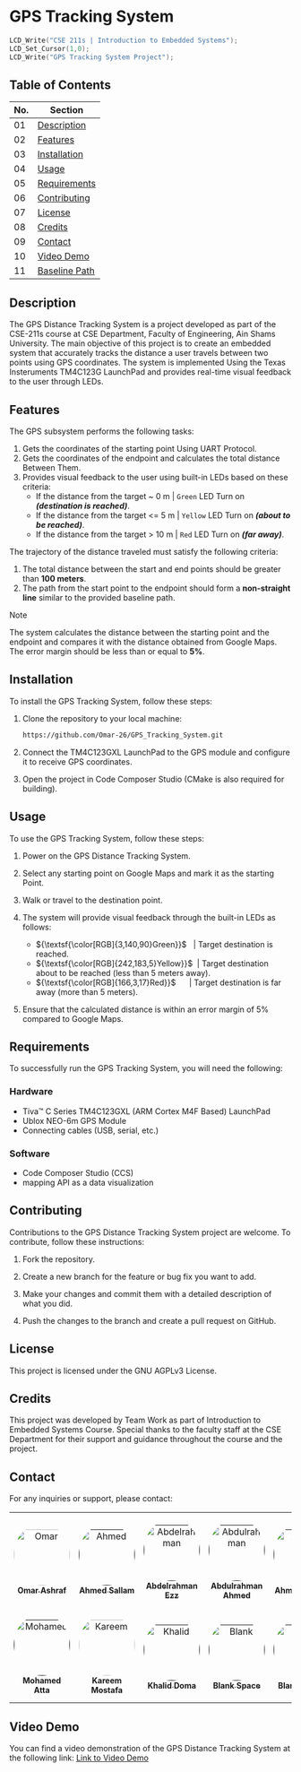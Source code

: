 # GPS Tracking System

```C
LCD_Write("CSE 211s | Introduction to Embedded Systems");
LCD_Set_Cursor(1,0);
LCD_Write("GPS Tracking System Project");
```

## Table of Contents

| No.    | Section                                   |
| ------ | ----------------------------------------- |
| 01     | [Description](#description)               |
| 02     | [Features](#features)                     |
| 03     | [Installation](#installation)             |
| 04     | [Usage](#usage)                           |
| 05     | [Requirements](#requirements)             |
| 06     | [Contributing](#contributing)             |
| 07     | [License](#license)                       |
| 08     | [Credits](#credits)                       |
| 09     | [Contact](#contact)                       |
| 10     | [Video Demo](#video-demo)                 |
| 11     | [Baseline Path](#baseline-path)           |

## Description

The GPS Distance Tracking System is a project developed as part of the CSE-211s course at CSE Department, Faculty of Engineering, Ain Shams University. The main objective of this project is to create an embedded system that accurately tracks the distance a user travels between two points using GPS coordinates. The system is implemented Using the Texas Insteruments TM4C123G LaunchPad and provides real-time visual feedback to the user through LEDs.

## Features

The GPS subsystem performs the following tasks:

1. Gets the coordinates of the starting point Using UART Protocol.
2. Gets the coordinates of the endpoint and calculates the total distance Between Them.
3. Provides visual feedback to the user using built-in LEDs based on these criteria:
   - If the distance from the target ~ 0 m    | `Green` LED  Turn on _**(destination is reached)**_.
   - If the distance from the target <= 5 m | `Yellow` LED Turn on _**(about to be reached)**_.
   - If the distance from the target > 10 m | `Red` LED Turn on  _**(far away)**_.

The trajectory of the distance traveled must satisfy the following criteria:

1. The total distance between the start and end points should be greater than **100 meters**.
2. The path from the start point to the endpoint should form a **non-straight line** similar to the provided baseline path.

> [!note]  
> The system calculates the distance between the starting point and the endpoint and compares it with the distance obtained from Google Maps. The error margin should be less than or equal to **5%**.

## Installation

To install the GPS Tracking System, follow these steps:

1. Clone the repository to your local machine:

   ```bash
   https://github.com/Omar-26/GPS_Tracking_System.git
   ```

2. Connect the TM4C123GXL LaunchPad to the GPS module and configure it to receive GPS coordinates.

3. Open the project in Code Composer Studio (CMake is also required for building).

## Usage

To use the GPS Tracking System, follow these steps:

1. Power on the GPS Distance Tracking System.

2. Select any starting point on Google Maps and mark it as the starting Point.

3. Walk or travel to the destination point.

4. The system will provide visual feedback through the built-in LEDs as follows:
   - ${\textsf{\color[RGB]{3,140,90}Green}}$‏‏‎ ‎‏‏‎ ‎‏‏‎ ‎‏‏‎‎| Target destination is reached.
   - ${\textsf{\color[RGB]{242,183,5}Yellow}}$ ‏‏‎ | Target destination about to be reached (less than 5 meters away).
   - ${\textsf{\color[RGB]{166,3,17}Red}}$ ‏‏‎‏‏‎ ‎‏‏‎ ‎‏‏‎ ‎‏‏‎ ‎ ‎‎‎| Target destination is far away (more than 5 meters).

5. Ensure that the calculated distance is within an error margin of 5% compared to Google Maps.

## Requirements

To successfully run the GPS Tracking System, you will need the following:

### Hardware

- Tiva™ C Series TM4C123GXL (ARM Cortex M4F Based) LaunchPad
- Ublox NEO-6m GPS Module
- Connecting cables (USB, serial, etc.)

### Software

- Code Composer Studio (CCS)
- mapping API as a data visualization

## Contributing

Contributions to the GPS Distance Tracking System project are welcome. To contribute, follow these instructions:

1. Fork the repository.

2. Create a new branch for the feature or bug fix you want to add.

3. Make your changes and commit them with a detailed description of what you did.

4. Push the changes to the branch and create a pull request on GitHub.

## License

This project is licensed under the GNU AGPLv3 License.

## Credits

This project was developed by Team Work as part of Introduction to Embedded Systems Course. Special thanks to the faculty staff at the CSE Department for their support and guidance throughout the course and the project.

## Contact

For any inquiries or support, please contact:

<table>
<tr>
  <!-- Omar Ashraf -->
    <td align="center" style="word-wrap: break-word; width: 170.0; height: 170.0">
        <a href= https://github.com/Omar-26>
            <img src=https://avatars.githubusercontent.com/u/110625103?v=4 width="100;"  style="border-radius:50%;align-items:center;justify-content:center;overflow:hidden;padding-top:10px" alt= Omar Ashraf/>
            <br />
            <sub style="font-size:14px"><b>Omar Ashraf</b></sub>
        </a>
    </td>
  <!-- Ahmed Sallam -->
    <td align="center" style="word-wrap: break-word; width: 170.0; height: 170.0">
        <a href= >
            <img src=https://avatars.githubusercontent.com/u/59094800?v=4 width="100;"  style="border-radius:50%;align-items:center;justify-content:center;overflow:hidden;padding-top:10px" alt= Ahmed Sallam/>
            <br />
            <sub style="font-size:14px"><b>Ahmed Sallam</b></sub>
        </a>
    </td>
  <!-- Abdelrahman Ezz -->
    <td align="center" style="word-wrap: break-word; width: 170.0; height: 170.0">
        <a href= >
            <img src=https://avatars.githubusercontent.com/u/59094800?v=4 width="100;"  style="border-radius:50%;align-items:center;justify-content:center;overflow:hidden;padding-top:10px" alt= Abdelrahman Ezz/>
            <br />
            <sub style="font-size:14px"><b>Abdelrahman Ezz</b></sub>
        </a>
    </td>
  <!-- Abdulrahman Ahmed -->
    <td align="center" style="word-wrap: break-word; width: 170.0; height: 170.0">
        <a href= >
            <img src=https://avatars.githubusercontent.com/u/59094800?v=4 width="100;"  style="border-radius:50%;align-items:center;justify-content:center;overflow:hidden;padding-top:10px" alt= Abdulrahman Aaeed/>
            <br />
            <sub style="font-size:14px"><b>Abdulrahman Ahmed</b></sub>
        </a>
    </td>
  <!-- Ahmed Helmy -->
    <td align="center" style="word-wrap: break-word; width: 170.0; height: 170.0">
        <a href= >
            <img src=https://avatars.githubusercontent.com/u/59094800?v=4 width="100;"  style="border-radius:50%;align-items:center;justify-content:center;overflow:hidden;padding-top:10px" alt= Ahmed Helmy/>
            <br />
            <sub style="font-size:14px"><b>Ahmed Helmy</b></sub>
        </a>
    </td>
</tr>
<tr>
  <!-- Mohamed Atta -->
    <td align="center" style="word-wrap: break-word; width: 170.0; height: 170.0">
        <a href= >
            <img src=https://avatars.githubusercontent.com/u/59094800?v=4 width="100;"  style="border-radius:50%;align-items:center;justify-content:center;overflow:hidden;padding-top:10px" alt= Mohamed Atta/>
            <br />
            <sub style="font-size:14px"><b>Mohamed Atta</b></sub>
        </a>
    </td>
  <!-- Kareem Mostafa -->
    <td align="center" style="word-wrap: break-word; width: 170.0; height: 170.0">
        <a href= https://github.com/KareemMostafa1 >
            <img src=https://avatars.githubusercontent.com/u/59094800?v=4 width="100;"  style="border-radius:50%;align-items:center;justify-content:center;overflow:hidden;padding-top:10px" alt= Kareem Mostafa/>
            <br />
            <sub style="font-size:14px"><b>Kareem Mostafa</b></sub>
        </a>
    </td>
  <!-- Khalid Doma -->
    <td align="center" style="word-wrap: break-word; width: 170.0; height: 170.0">
        <a href= >
            <img src=https://avatars.githubusercontent.com/u/59094800?v=4 width="100;"  style="border-radius:50%;align-items:center;justify-content:center;overflow:hidden;padding-top:10px" alt= Khalid Doma/>
            <br />
            <sub style="font-size:14px"><b>Khalid Doma</b></sub>
        </a>
    </td>
  <!-- Blank Space -->
    <td align="center" style="word-wrap: break-word; width: 170.0; height: 170.0">
        <a href= >
            <img src=https://avatars.githubusercontent.com/u/59094800?v=4 width="100;"  style="border-radius:50%;align-items:center;justify-content:center;overflow:hidden;padding-top:10px" alt= Blank Space/>
            <br />
            <sub style="font-size:14px"><b>Blank Space</b></sub>
        </a>
    </td>
  <!-- Blank Space -->
    <td align="center" style="word-wrap: break-word; width: 170.0; height: 170.0">
        <a href= >
            <img src=https://avatars.githubusercontent.com/u/59094800?v=4 width="100;"  style="border-radius:50%;align-items:center;justify-content:center;overflow:hidden;padding-top:10px" alt= Blank Space/>
            <br />
            <sub style="font-size:14px"><b>Blank Space</b></sub>
        </a>
    </td>

</tr>
</table>

## Video Demo

You can find a video demonstration of the GPS Distance Tracking System at the following link: [Link to Video Demo]()

<!-- 
## Baseline Path

The baseline path that should be followed for the GPS Distance Tracking System is shown below:

![Image 1](https://www.mdpi.com/ijgi/ijgi-11-00186/article_deploy/html/images/ijgi-11-00186-g001.png) -->
